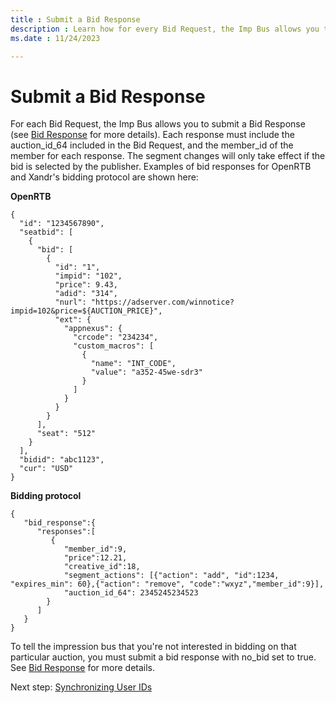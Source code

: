 ```yaml
---
title : Submit a Bid Response
description : Learn how for every Bid Request, the Imp Bus allows you to submit a Bid Response, which in turn must include the auction_id_64 in the Bid Request, and the member_id of the member for each response.  
ms.date : 11/24/2023

---
```



# Submit a Bid Response

For each Bid Request, the Imp Bus allows you to submit a Bid Response
(see [Bid Response](incoming-bid-response-from-bidders.md) for more details). Each
response must include the auction_id_64 included in the Bid Request, and
the member_id of the member for each response. The segment changes will
only take effect if the bid is selected by the publisher. Examples of
bid responses for OpenRTB and Xandr's bidding
protocol are shown here:

**OpenRTB**

``` 
{
  "id": "1234567890",
  "seatbid": [
    {
      "bid": [
        {
          "id": "1",
          "impid": "102",
          "price": 9.43,
          "adid": "314",
          "nurl": "https://adserver.com/winnotice?impid=102&price=${AUCTION_PRICE}",
          "ext": {
            "appnexus": {
              "crcode": "234234",
              "custom_macros": [
                {
                  "name": "INT_CODE",
                  "value": "a352-45we-sdr3"
                }
              ]
            }
          }
        }
      ],
      "seat": "512"
    }
  ],
  "bidid": "abc1123",
  "cur": "USD"
}
```

**Bidding protocol**

``` 
{
   "bid_response":{
      "responses":[
         {
            "member_id":9,
            "price":12.21,
            "creative_id":18,
            "segment_actions": [{"action": "add", "id":1234, "expires_min": 60},{"action": "remove", "code":"wxyz","member_id":9}],
            "auction_id_64": 2345245234523
        }
      ]
   }
}
```

To tell the impression bus that you're not interested in bidding on that
particular auction, you must submit a bid response with no_bid set to
true. See [Bid Response](incoming-bid-response-from-bidders.md) for more details.

Next step: [Synchronizing User IDs](synchronize-your-user-ids.md)
